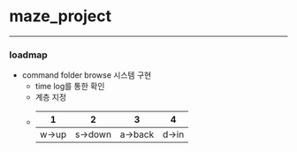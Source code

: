 # maze_project
-----------------------------
### loadmap

* command folder browse 시스템 구현 
  * time log를 통한 확인
  * 계층 지정 
  * 1|2|3|4
    ---|---|---|---|
    w->up|s->down|a->back|d->in|

